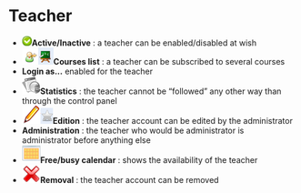 # Teacher

* ![](../../../.gitbook/assets/images45%20%286%29.png)**Active/Inactive** : a teacher can be enabled/disabled at wish
* ![](../../../.gitbook/assets/graficos54%20%284%29.png)![](../../../.gitbook/assets/graficos55%20%286%29.png)**Courses list** : a teacher can be subscribed to several courses
* **Login as...** enabled for the teacher
* ![](../../../.gitbook/assets/graficos56%20%286%29.png)**Statistics** : the teacher cannot be “followed” any other way than through the control panel
* ![](../../../.gitbook/assets/graficos57%20%286%29.png)![](../../../.gitbook/assets/graficos58%20%285%29.png)**Edition** : the teacher account can be edited by the administrator
* **Administration** : the teacher who would be administrator is administrator before anything else
* ![](../../../.gitbook/assets/graficos59%20%286%29.png)**Free/busy calendar** : shows the availability of the teacher
* ![](../../../.gitbook/assets/graficos61%20%285%29.png)**Removal** : the teacher account can be removed

